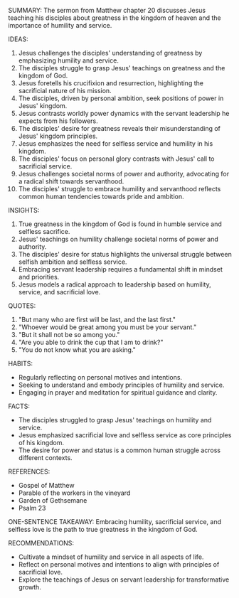 SUMMARY:
The sermon from Matthew chapter 20 discusses Jesus teaching his disciples about greatness in the kingdom of heaven and the importance of humility and service.

IDEAS:
1. Jesus challenges the disciples' understanding of greatness by emphasizing humility and service.
2. The disciples struggle to grasp Jesus' teachings on greatness and the kingdom of God.
3. Jesus foretells his crucifixion and resurrection, highlighting the sacrificial nature of his mission.
4. The disciples, driven by personal ambition, seek positions of power in Jesus' kingdom.
5. Jesus contrasts worldly power dynamics with the servant leadership he expects from his followers.
6. The disciples' desire for greatness reveals their misunderstanding of Jesus' kingdom principles.
7. Jesus emphasizes the need for selfless service and humility in his kingdom.
8. The disciples' focus on personal glory contrasts with Jesus' call to sacrificial service.
9. Jesus challenges societal norms of power and authority, advocating for a radical shift towards servanthood.
10. The disciples' struggle to embrace humility and servanthood reflects common human tendencies towards pride and ambition.

INSIGHTS:
1. True greatness in the kingdom of God is found in humble service and selfless sacrifice.
2. Jesus' teachings on humility challenge societal norms of power and authority.
3. The disciples' desire for status highlights the universal struggle between selfish ambition and selfless service.
4. Embracing servant leadership requires a fundamental shift in mindset and priorities.
5. Jesus models a radical approach to leadership based on humility, service, and sacrificial love.

QUOTES:
1. "But many who are first will be last, and the last first."
2. "Whoever would be great among you must be your servant."
3. "But it shall not be so among you."
4. "Are you able to drink the cup that I am to drink?"
5. "You do not know what you are asking."

HABITS:
- Regularly reflecting on personal motives and intentions.
- Seeking to understand and embody principles of humility and service.
- Engaging in prayer and meditation for spiritual guidance and clarity.

FACTS:
- The disciples struggled to grasp Jesus' teachings on humility and service.
- Jesus emphasized sacrificial love and selfless service as core principles of his kingdom.
- The desire for power and status is a common human struggle across different contexts.

REFERENCES:
- Gospel of Matthew
- Parable of the workers in the vineyard
- Garden of Gethsemane
- Psalm 23

ONE-SENTENCE TAKEAWAY:
Embracing humility, sacrificial service, and selfless love is the path to true greatness in the kingdom of God.

RECOMMENDATIONS:
- Cultivate a mindset of humility and service in all aspects of life.
- Reflect on personal motives and intentions to align with principles of sacrificial love.
- Explore the teachings of Jesus on servant leadership for transformative growth.